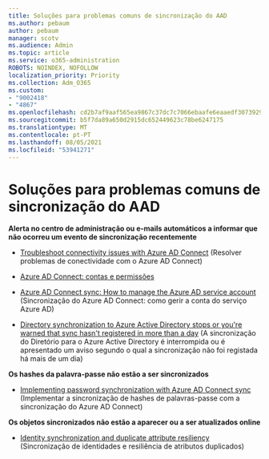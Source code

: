 ```yaml
---
title: Soluções para problemas comuns de sincronização do AAD
ms.author: pebaum
author: pebaum
manager: scotv
ms.audience: Admin
ms.topic: article
ms.service: o365-administration
ROBOTS: NOINDEX, NOFOLLOW
localization_priority: Priority
ms.collection: Adm_O365
ms.custom:
- "9002418"
- "4867"
ms.openlocfilehash: cd2b7af9aaf565ea9867c37dc7c7066ebaafe6eaaedf307392919aefc03b11a2
ms.sourcegitcommit: b5f7da89a650d2915dc652449623c78be6247175
ms.translationtype: MT
ms.contentlocale: pt-PT
ms.lasthandoff: 08/05/2021
ms.locfileid: "53941271"
---
```

# <a name="solutions-to-common-aad-synchronization-problems"></a>Soluções para problemas comuns de sincronização do AAD

**Alerta no centro de administração ou e-mails automáticos a informar que não ocorreu um evento de sincronização recentemente**

- [Troubleshoot connectivity issues with Azure AD Connect](https://docs.microsoft.com/azure/active-directory/hybrid/tshoot-connect-connectivity) (Resolver problemas de conectividade com o Azure AD Connect)

- [Azure AD Connect: contas e permissões](https://go.microsoft.com/fwlink/p/?LinkId=820598)

- [Azure AD Connect sync: How to manage the Azure AD service account](https://docs.microsoft.com/azure/active-directory/hybrid/how-to-connect-azureadaccount) (Sincronização do Azure AD Connect: como gerir a conta do serviço Azure AD)

- [Directory synchronization to Azure Active Directory stops or you're warned that sync hasn't registered in more than a day](https://support.microsoft.com/help/2882421/directory-synchronization-to-azure-active-directory-stops-or-you-re-warned-that-sync-hasn-t-registered-in-more-than-a-day) (A sincronização do Diretório para o Azure Active Directory é interrompida ou é apresentado um aviso segundo o qual a sincronização não foi registada há mais de um dia)
 
**Os hashes da palavra-passe não estão a ser sincronizados**

- [Implementing password synchronization with Azure AD Connect sync](https://docs.microsoft.com/azure/active-directory/hybrid/how-to-connect-password-hash-synchronization) (Implementar a sincronização de hashes de palavras-passe com a sincronização do Azure AD Connect)

**Os objetos sincronizados não estão a aparecer ou a ser atualizados online**

- [Identity synchronization and duplicate attribute resiliency](https://docs.microsoft.com/azure/active-directory/hybrid/how-to-connect-syncservice-duplicate-attribute-resiliency) (Sincronização de identidades e resiliência de atributos duplicados)

